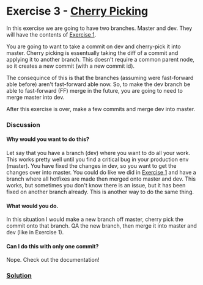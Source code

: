 # Exercise 3 - [Cherry Picking](http://git-scm.com/docs/git-cherry-pick)

In this exercise we are going to have two branches. Master and dev. They will have the contents of [Exercise 1](Exercise1.md).

You are going to want to take a commit on dev and cherry-pick it into master. Cherry picking is essentually taking the diff of a commit and applying it to another branch. This doesn't require a common parent node, so it creates a new commit (with a new commit id). 

The consequince of this is that the branches (assuming were fast-forward able before) aren't fast-forward able now. So, to make the dev branch be able to fast-forward (FF) merge in the future, you are going to need to merge master into dev.

After this exercise is over, make a few commits and merge dev into master.

### Discussion
#### Why would you want to do this?
Let say that you have a branch (dev) where you want to do all your work. This works pretty well until you find a critical bug in your production env (master). You have fixed the changes in dev, so you want to get the changes over into master. You could do like we did in [Exercise 1](Exercise1.md) and have a branch where all hotfixes are made then merged onto master and dev. This works, but sometimes you don't know there is an issue, but it has been fixed on another branch already. This is another way to do the same thing. 

#### What would you do.
In this situation I would make a new branch off master, cherry pick the commit onto that branch. QA the new branch, then merge it into master and dev (like in Exercise 1).

#### Can I do this with only one commit?
Nope. Check out the documentation!

### [Solution](Exercise3_solutions.md)
